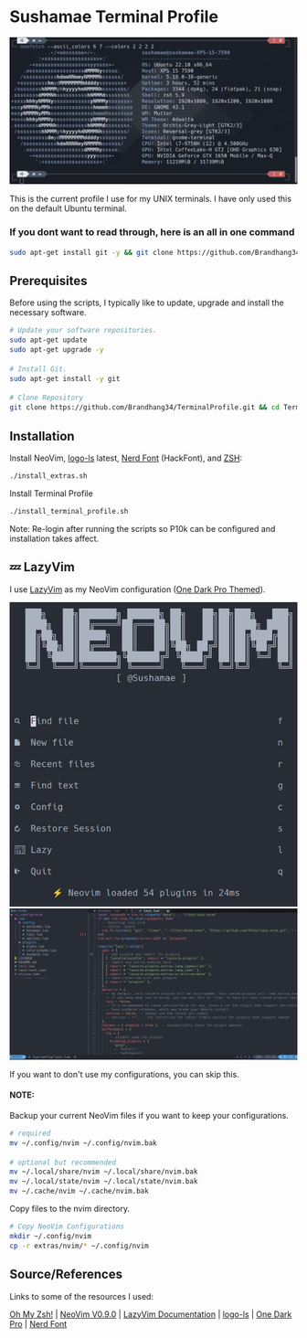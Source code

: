 # Sushamae Terminal Profile

<!-- ![Terminal NeoFetch](README_IMGs/TerminalProfile.png) -->
<p align="center">
  <img src="README_IMGs/TerminalProfile.png" />
</p>

This is the current profile I use for my UNIX terminals. I have only used this on the default Ubuntu terminal.

### If you dont want to read through, here is an all in one command

```bash
sudo apt-get install git -y && git clone https://github.com/Brandhang34/TerminalProfile.git && cd TerminalProfile && ./install_extras.sh && ./install_terminal_profile.sh
```

## Prerequisites

Before using the scripts, I typically like to update, upgrade and install the necessary software.

```bash
# Update your software repositories.
sudo apt-get update
sudo apt-get upgrade -y

# Install Git.
sudo apt-get install -y git

# Clone Repository
git clone https://github.com/Brandhang34/TerminalProfile.git && cd TerminalProfile
```

## Installation

Install NeoVim, [logo-ls](https://github.com/Yash-Handa/logo-ls) latest, [Nerd Font](https://www.nerdfonts.com/) (HackFont), and [ZSH](https://github.com/ohmyzsh/ohmyzsh/wiki/Installing-ZSH):

```bash
./install_extras.sh
```

Install Terminal Profile

```bash
./install_terminal_profile.sh
```

Note: Re-login after running the scripts so P10k can be configured and installation takes affect.

## 💤 LazyVim

I use [LazyVim](https://github.com/LazyVim/LazyVim) as my NeoVim configuration ([One Dark Pro Themed](https://github.com/olimorris/onedarkpro.nvim)).

<!-- ![LazyVimDefaultPage](README_IMGs/LazyVimDefaultPage.png) -->
<!-- ![LazyVimSample](README_IMGs/LazyVimSample.png) -->

<p align="center">
  <img src="README_IMGs/LazyVimDefaultPage.png" />
  <img src="README_IMGs/LazyVimSample.png" />
</p>

If you want to don't use my configurations, you can skip this.

#### NOTE:

Backup your current NeoVim files if you want to keep your configurations.

```bash
# required
mv ~/.config/nvim ~/.config/nvim.bak

# optional but recommended
mv ~/.local/share/nvim ~/.local/share/nvim.bak
mv ~/.local/state/nvim ~/.local/state/nvim.bak
mv ~/.cache/nvim ~/.cache/nvim.bak
```

Copy files to the nvim directory.

```bash
# Copy NeoVim Configurations
mkdir ~/.config/nvim
cp -r extras/nvim/* ~/.config/nvim
```

## Source/References

Links to some of the resources I used:

[Oh My Zsh!](https://medium.com/wearetheledger/oh-my-zsh-made-for-cli-lovers-installation-guide-3131ca5491fb) | [NeoVim V0.9.0](https://github.com/neovim/neovim/releases/tag/v0.9.0) | [LazyVim Documentation](https://lazyvim.github.io/installation) | [logo-ls](https://github.com/Yash-Handa/logo-ls) | [One Dark Pro](https://github.com/olimorris/onedarkpro.nvim) | [Nerd Font](https://www.nerdfonts.com/)
